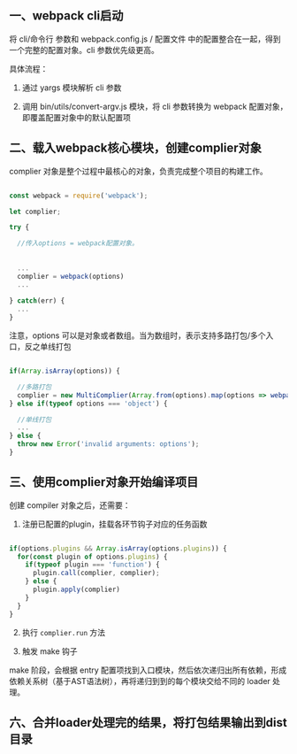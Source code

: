 
## 一、webpack cli启动

将 cli/命令行 参数和 webpack.config.js / 配置文件 中的配置整合在一起，得到一个完整的配置对象。cli 参数优先级更高。

具体流程：

1. 通过 yargs 模块解析 cli 参数

2. 调用 bin/utils/convert-argv.js 模块，将 cli 参数转换为 webpack 配置对象，即覆盖配置对象中的默认配置项


## 二、载入webpack核心模块，创建complier对象

complier 对象是整个过程中最核心的对象，负责完成整个项目的构建工作。

```javascript

const webpack = require('webpack');

let complier;

try {

  //传入options = webpack配置对象。
  
  
  ...
  complier = webpack(options)
  ...
  
} catch(err) {
  ...
}

```

注意，options 可以是对象或者数组。当为数组时，表示支持多路打包/多个入口，反之单线打包

```javascript

if(Array.isArray(options)) {

  //多路打包
  complier = new MultiComplier(Array.from(options).map(options => webpack(options)))
} else if(typeof options === 'object') {

  //单线打包
  ...
} else {
  throw new Error('invalid arguments: options');
}

```


## 三、使用complier对象开始编译项目

创建 compiler 对象之后，还需要：

1. 注册已配置的plugin，挂载各环节钩子对应的任务函数

```javascript

if(options.plugins && Array.isArray(options.plugins)) {
  for(const plugin of options.plugins) {
    if(typeof plugin === 'function') {
      plugin.call(complier, complier);
    } else {
      plugin.apply(complier)
    }
  }
}

```


2. 执行 `complier.run` 方法

3. 触发 make 钩子

make 阶段，会根据 entry 配置项找到入口模块，然后依次递归出所有依赖，形成依赖关系树（基于AST语法树），再将递归到到的每个模块交给不同的 loader 处理。

## 六、合并loader处理完的结果，将打包结果输出到dist目录
